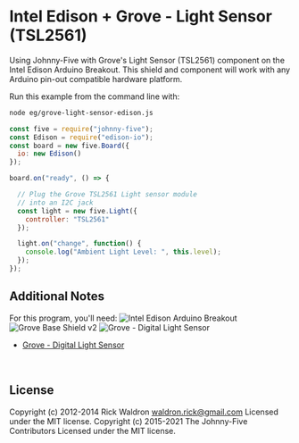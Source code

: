 <!--remove-start-->

# Intel Edison + Grove - Light Sensor (TSL2561)

<!--remove-end-->


Using Johnny-Five with Grove's Light Sensor (TSL2561) component on the Intel Edison Arduino Breakout. This shield and component will work with any Arduino pin-out compatible hardware platform.







Run this example from the command line with:
```bash
node eg/grove-light-sensor-edison.js
```


```javascript
const five = require("johnny-five");
const Edison = require("edison-io");
const board = new five.Board({
  io: new Edison()
});

board.on("ready", () => {

  // Plug the Grove TSL2561 Light sensor module
  // into an I2C jack
  const light = new five.Light({
    controller: "TSL2561"
  });

  light.on("change", function() {
    console.log("Ambient Light Level: ", this.level);
  });
});

```








## Additional Notes
For this program, you'll need:
![Intel Edison Arduino Breakout](https://cdn.sparkfun.com//assets/parts/1/0/1/3/9/13097-06.jpg)
![Grove Base Shield v2](http://www.seeedstudio.com/depot/images/product/base%20shield%20V2_01.jpg)
![Grove - Digital Light Sensor](http://www.seeedstudio.com/depot/images/101020030%201.jpg)
- [Grove - Digital Light Sensor](http://www.seeedstudio.com/depot/Grove-Digital-Light-Sensor-p-1281.html)

&nbsp;

<!--remove-start-->

## License
Copyright (c) 2012-2014 Rick Waldron <waldron.rick@gmail.com>
Licensed under the MIT license.
Copyright (c) 2015-2021 The Johnny-Five Contributors
Licensed under the MIT license.

<!--remove-end-->
